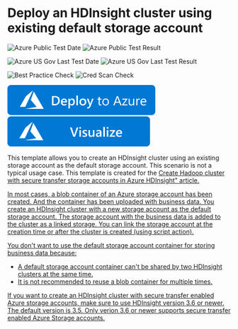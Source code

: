 # Deploy an HDInsight cluster using existing default storage account

![Azure Public Test Date](https://azurequickstartsservice.blob.core.windows.net/badges/101-hdinsight-linux-with-existing-default-storage-account/PublicLastTestDate.svg)
![Azure Public Test Result](https://azurequickstartsservice.blob.core.windows.net/badges/101-hdinsight-linux-with-existing-default-storage-account/PublicDeployment.svg)

![Azure US Gov Last Test Date](https://azurequickstartsservice.blob.core.windows.net/badges/101-hdinsight-linux-with-existing-default-storage-account/FairfaxLastTestDate.svg)
![Azure US Gov Last Test Result](https://azurequickstartsservice.blob.core.windows.net/badges/101-hdinsight-linux-with-existing-default-storage-account/FairfaxDeployment.svg)

![Best Practice Check](https://azurequickstartsservice.blob.core.windows.net/badges/101-hdinsight-linux-with-existing-default-storage-account/BestPracticeResult.svg)
![Cred Scan Check](https://azurequickstartsservice.blob.core.windows.net/badges/101-hdinsight-linux-with-existing-default-storage-account/CredScanResult.svg)

[![Deploy To Azure](https://raw.githubusercontent.com/Azure/azure-quickstart-templates/master/1-CONTRIBUTION-GUIDE/images/deploytoazure.svg?sanitize=true)](https://portal.azure.com/#create/Microsoft.Template/uri/https%3A%2F%2Fraw.githubusercontent.com%2FAzure%2Fazure-quickstart-templates%2Fmaster%2F101-hdinsight-linux-with-existing-default-storage-account%2Fazuredeploy.json)
[![Visualize](https://raw.githubusercontent.com/Azure/azure-quickstart-templates/master/1-CONTRIBUTION-GUIDE/images/visualizebutton.svg?sanitize=true)](http://armviz.io/#/?load=https%3A%2F%2Fraw.githubusercontent.com%2FAzure%2Fazure-quickstart-templates%2Fmaster%2F101-hdinsight-linux-with-existing-default-storage-account%2Fazuredeploy.json)

This template allows you to create an HDInsight cluster using an existing
storage account as the default storage account. This scenario is not a typical
usage case. This template is created for the
<a href="https://docs.microsoft.com/azure/hdinsight/hdinsight-hadoop-create-linux-clusters-with-secure-transfer-storage">Create
Hadoop cluster with secure transfer storage accounts in Azure HDInsight"
article.

In most cases, a blob container of an Azure storage account has been created.
And the container has been uploaded with business data. You create an HDInsight
cluster with a new storage account as the default storage account. The storage
account with the business data is added to the cluster as a linked storage. You
can link the storage account at the creation time or after the cluster is
created (using script action).

You don't want to use the default storage account container for storing business
data because:

- A default storage account container can't be shared by two HDInsight clusters
  at the same time.
- It is not recommended to reuse a blob container for multiple times.

If you want to create an HDInsight cluster with secure transfer enabled Azure
storage accounts, make sure to use HDInsight version 3.6 or newer. The default
version is 3.5. Only verion 3.6 or newer supports secure transfer enabled Azure
Storage accounts.
